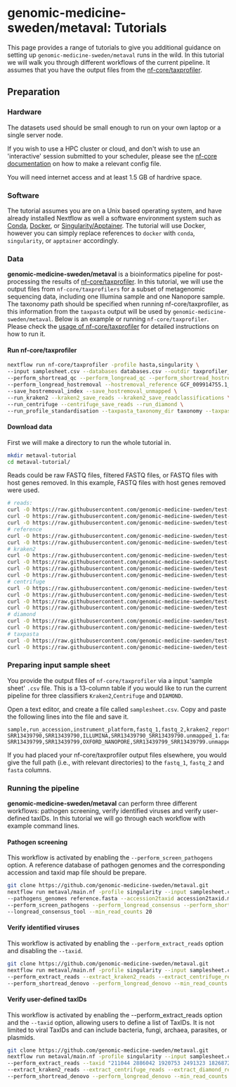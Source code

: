 # genomic-medicine-sweden/metaval: Tutorials

This page provides a range of tutorials to give you additional guidance on setting up `genomic-medicine-sweden/metaval` runs in the wild. In this tutorial we will walk you through different workflows of the current pipeline. It assumes that you have the output files from the [nf-core/taxprofiler](https://github.com/nf-core/taxprofiler).

## Preparation

### Hardware

The datasets used should be small enough to run on your own laptop or a single server node.

If you wish to use a HPC cluster or cloud, and don't wish to use an 'interactive' session submitted to your scheduler, please see the [nf-core documentation](https://nf-co.re/docs/usage/configuration#introduction) on how to make a relevant config file.

You will need internet access and at least 1.5 GB of hardrive space.

### Software

The tutorial assumes you are on a Unix based operating system, and have already installed Nextflow as well a software environment system such as [Conda](https://docs.conda.io/en/latest/miniconda.html), [Docker](https://www.docker.com/), or [Singularity/Apptainer](https://apptainer.org/).
The tutorial will use Docker, however you can simply replace references to `docker` with `conda`, `singularity`, or `apptainer` accordingly.

### Data

**genomic-medicine-sweden/metaval** is a bioinformatics pipeline for post-processing the results of [nf-core/taxprofiler](https://github.com/nf-core/taxprofiler). In this tutorial, we will use the output files from `nf-core/taxprofilers` for a subset of metagenomic sequencing data, including one Illumina sample and one Nanopore sample. The taxonomy path should be specified when running nf-core/taxprofiler, as this information from the `taxpasta` output will be used by `genomic-medicine-sweden/metaval`. Below is an example or running `nf-core/taxprofiler`. Please check the [usage of nf-core/taxprofiler](https://github.com/nf-core/taxprofiler/tree/master/docs) for detailed instructions on how to run it.

#### Run nf-core/taxprofiler

```bash
nextflow run nf-core/taxprofiler -profile hasta,singularity \
--input samplesheet.csv --databases databases.csv --outdir taxprofiler_results \
--perform_shortread_qc --perform_longread_qc --perform_shortread_hostremoval \
--perform_longread_hostremoval --hostremoval_reference GCF_009914755.1_T2T-CHM13v2.0_genomic.fna \
--save_hostremoval_index --save_hostremoval_unmapped \
--run_kraken2 --kraken2_save_reads --kraken2_save_readclassifications \
--run_centrifuge --centrifuge_save_reads --run_diamond \
--run_profile_standardisation --taxpasta_taxonomy_dir taxonomy --taxpasta_add_lineage

```

#### Download data

First we will make a directory to run the whole tutorial in.

```bash
mkdir metaval-tutorial
cd metaval-tutorial/

```

Reads could be raw FASTQ files, filtered FASTQ files, or FASTQ files with host genes removed. In this example, FASTQ files with host genes removed were used.

```bash
# reads:
curl -O https://raw.githubusercontent.com/genomic-medicine-sweden/test-datasets/metaval/testdata/SRR13439790_SRR13439790.unmapped_1.fastq.gz
curl -O https://raw.githubusercontent.com/genomic-medicine-sweden/test-datasets/metaval/testdata/SRR13439790_SRR13439790.unmapped_2.fastq.gz
curl -O https://raw.githubusercontent.com/genomic-medicine-sweden/test-datasets/metaval/testdata/SRR13439799_SRR13439799.unmapped_other.fastq.gz
# reference
curl -O https://raw.githubusercontent.com/genomic-medicine-sweden/test-datasets/333a4af341ac9cba6106e6ebd295fc64e28d58bd/reference/reference.fasta
curl -O https://raw.githubusercontent.com/genomic-medicine-sweden/test-datasets/333a4af341ac9cba6106e6ebd295fc64e28d58bd/reference/accession2taxid.map
# kraken2
curl -O https://raw.githubusercontent.com/genomic-medicine-sweden/test-datasets/metaval/testdata/SRR13439790_pe_SRR13439790_k2_pluspf.kraken2.kraken2.report.txt
curl -O https://raw.githubusercontent.com/genomic-medicine-sweden/test-datasets/metaval/testdata/SRR13439790_pe_SRR13439790_k2_pluspf.kraken2.kraken2.classifiedreads.txt
curl -O https://raw.githubusercontent.com/genomic-medicine-sweden/test-datasets/metaval/testdata/SRR13439799_se_SRR13439799_k2_pluspf.kraken2.kraken2.report.txt
curl -O https://raw.githubusercontent.com/genomic-medicine-sweden/test-datasets/metaval/testdata/SRR13439799_se_SRR13439799_k2_pluspf.kraken2.kraken2.classifiedreads.txt
# centrifuge
curl -O https://raw.githubusercontent.com/genomic-medicine-sweden/test-datasets/metaval/testdata/SRR13439790_pe_SRR13439790_p_compressed+h+v.centrifuge.txt
curl -O https://raw.githubusercontent.com/genomic-medicine-sweden/test-datasets/metaval/testdata/SRR13439790_pe_SRR13439790_p_compressed+h+v.centrifuge.results.txt
curl -O https://raw.githubusercontent.com/genomic-medicine-sweden/test-datasets/metaval/testdata/SRR13439799_se_SRR13439799_p_compressed+h+v.centrifuge.txt
curl -O https://raw.githubusercontent.com/genomic-medicine-sweden/test-datasets/metaval/testdata/SRR13439799_se_SRR13439799_p_compressed+h+v.centrifuge.results.txt
# diamond
curl -O https://raw.githubusercontent.com/genomic-medicine-sweden/test-datasets/metaval/testdata/SRR13439790_pe_SRR13439790_diamond.diamond.tsv
curl -O https://raw.githubusercontent.com/genomic-medicine-sweden/test-datasets/metaval/testdata/SRR13439799_se_SRR13439799_diamond.diamond.tsv
# taxpasta
curl -O https://raw.githubusercontent.com/genomic-medicine-sweden/test-datasets/metaval/testdata/kraken2_k2_pluspf.tsv
curl -O https://raw.githubusercontent.com/genomic-medicine-sweden/test-datasets/metaval/testdata/centrifuge_p_compressed+h+v.tsv

```

### Preparing input sample sheet

You provide the output files of `nf-core/taxprofiler` via a input 'sample sheet' `.csv` file.
This is a 13-column table if you would like to run the current pipeline for three classifiers `Kraken2`,`Centrifuge` and `DIAMOND`.

Open a text editor, and create a file called `samplesheet.csv`.
Copy and paste the following lines into the file and save it.

```csv title="samplesheet.csv"
sample,run_accession,instrument_platform,fastq_1,fastq_2,kraken2_report,kraken2_result,kraken2_taxpasta,centrifuge_report,centrifuge_result,centrifuge_taxpasta,diamond,diamond_taxpasta
SRR13439790,SRR13439790,ILLUMINA,SRR13439790_SRR13439790.unmapped_1.fastq.gz,SRR13439790_SRR13439790.unmapped_2.fastq.gz,SRR13439790_pe_SRR13439790_k2_pluspf.kraken2.kraken2.report.txt,SRR13439790_pe_SRR13439790_k2_pluspf.kraken2.kraken2.classifiedreads.txt,kraken2_k2_pluspf.tsv,SRR13439790_pe_SRR13439790_p_compressed+h+v.centrifuge.txt,SRR13439790_pe_SRR13439790_p_compressed+h+v.centrifuge.results.txt,centrifuge_p_compressed+h+v.tsv,SRR13439790_pe_SRR13439790_diamond.diamond.tsv,diamond_diamond.tsv
SRR13439799,SRR13439799,OXFORD_NANOPORE,SRR13439799_SRR13439799.unmapped_other.fastq.gz,,SRR13439799_se_SRR13439799_k2_pluspf.kraken2.kraken2.report.txt,SRR13439799_se_SRR13439799_k2_pluspf.kraken2.kraken2.classifiedreads.txt,kraken2_k2_pluspf.tsv,SRR13439799_se_SRR13439799_p_compressed+h+v.centrifuge.txt,SRR13439799_se_SRR13439799_p_compressed+h+v.centrifuge.results.txt,centrifuge_p_compressed+h+v.tsv,SRR13439799_se_SRR13439799_diamond.diamond.tsv,diamond_diamond.tsv

```

If you had placed your nf-core/taxprofiler output files elsewhere, you would give the full path (i.e., with relevant directories) to the `fastq_1`, `fastq_2` and `fasta` columns.

### Running the pipeline

**genomic-medicine-sweden/metaval** can perform three different workflows: pathogen screening, verify identified viruses and verify user-defined taxIDs. In this tutorial we will go through each workflow with example command lines.

#### Pathogen screening

This workflow is activated by enabling the `--perform_screen_pathogens` option. A reference database of pathogen genomes and the corresponding accession and taxid map file should be prepare.

```bash
git clone https://github.com/genomic-medicine-sweden/metaval.git
nextflow run metaval/main.nf -profile singularity --input samplesheet.csv --outdir pathogen_screen_result \
--pathogens_genomes reference.fasta --accession2taxid accession2taxid.map \
--perform_screen_pathogens --perform_longread_consensus --perform_shortread_consensus \
--longread_consensus_tool --min_read_counts 20

```

#### Verify identified viruses

This workflow is activated by enabling the `--perform_extract_reads` option and disabling the `--taxid`.

```bash
git clone https://github.com/genomic-medicine-sweden/metaval.git
nextflow run metaval/main.nf -profile singularity --input samplesheet.csv --outdir identified_viruses_results \
--perform_extract_reads --extract_kraken2_reads --extract_centrifuge_reads --extract_diamond_reads \
--perform_shortread_denovo --perform_longread_denovo --min_read_counts 20

```

#### Verify user-defined taxIDs

This workflow is activated by enabling the --perform_extract_reads option and the `--taxid` option, allowing users to define a list of TaxIDs. It is not limited to viral TaxIDs and can include bacteria, fungi, archaea, parasites, or plasmids.

```bash
git clone https://github.com/genomic-medicine-sweden/metaval.git
nextflow run metaval/main.nf -profile singularity --input samplesheet.csv --outdir identified_viruses_results \
--perform_extract_reads --taxid "211044 2886042 1920753 2491323 1826872 878220" \
--extract_kraken2_reads --extract_centrifuge_reads --extract_diamond_reads \
--perform_shortread_denovo --perform_longread_denovo --min_read_counts 20

```
